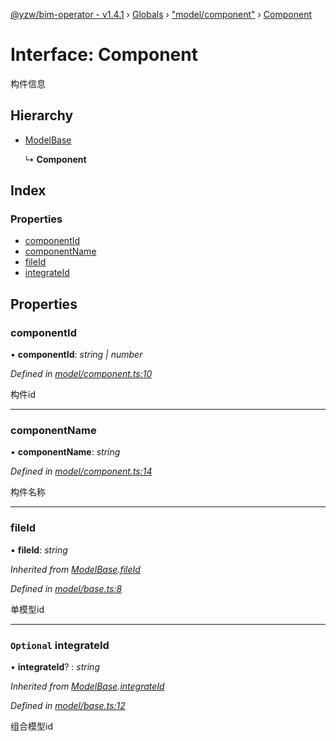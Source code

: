 [@yzw/bim-operator - v1.4.1](../README.md) › [Globals](../globals.md) › ["model/component"](../modules/_model_component_.md) › [Component](_model_component_.component.md)

# Interface: Component

构件信息

## Hierarchy

* [ModelBase](_model_base_.modelbase.md)

  ↳ **Component**

## Index

### Properties

* [componentId](_model_component_.component.md#componentid)
* [componentName](_model_component_.component.md#componentname)
* [fileId](_model_component_.component.md#fileid)
* [integrateId](_model_component_.component.md#optional-integrateid)

## Properties

###  componentId

• **componentId**: *string | number*

*Defined in [model/component.ts:10](https://github.com/youkaisteve/bim-operator/blob/721f095/src/model/component.ts#L10)*

构件id

___

###  componentName

• **componentName**: *string*

*Defined in [model/component.ts:14](https://github.com/youkaisteve/bim-operator/blob/721f095/src/model/component.ts#L14)*

构件名称

___

###  fileId

• **fileId**: *string*

*Inherited from [ModelBase](_model_base_.modelbase.md).[fileId](_model_base_.modelbase.md#fileid)*

*Defined in [model/base.ts:8](https://github.com/youkaisteve/bim-operator/blob/721f095/src/model/base.ts#L8)*

单模型id

___

### `Optional` integrateId

• **integrateId**? : *string*

*Inherited from [ModelBase](_model_base_.modelbase.md).[integrateId](_model_base_.modelbase.md#optional-integrateid)*

*Defined in [model/base.ts:12](https://github.com/youkaisteve/bim-operator/blob/721f095/src/model/base.ts#L12)*

组合模型id

